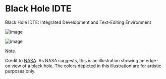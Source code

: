# Black Hole IDTE
Black Hole IDTE: Integrated Development and Text-Editing Environment


![image](https://github.com/user-attachments/assets/5d36e70d-0cee-4a24-b85c-9b9d0b4c12d7)


![image](https://github.com/user-attachments/assets/c966ce64-5c9d-4d8c-b34f-5635ba464450)
> [!NOTE]
> Credit to [NASA](https://science.nasa.gov/resource/black-hole-side-view/). As NASA suggests, this is an illustration showing an edge-on view of a black hole. The colors depicted in this illustration are for artistic purposes only.



